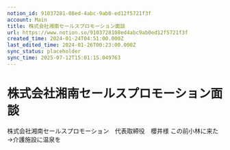 ```yaml
---
notion_id: 91037281-08ed-4abc-9ab0-ed12f5721f3f
account: Main
title: 株式会社湘南セールスプロモーション面談
url: https://www.notion.so/9103728108ed4abc9ab0ed12f5721f3f
created_time: 2024-01-24T04:51:00.000Z
last_edited_time: 2024-01-26T00:23:00.000Z
sync_status: placeholder
sync_time: 2025-07-12T15:01:15.049763
---
```

# 株式会社湘南セールスプロモーション面談

株式会社湘南セールスプロモーション　代表取締役　櫻井様
この前小林に来た→介護施設に温泉を